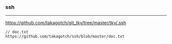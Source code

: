 ### ssh
---  
https://github.com/takagotch/git_tky/tree/master/tky/.ssh


```
// doc.txt
https://github.com/takagotch/ssh/blob/master/doc.txt



```

```ruby
```

```
```


```
```

```
```


